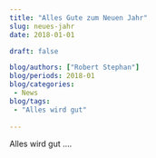 ```yaml
---
title: "Alles Gute zum Neuen Jahr"  
slug: neues-jahr
date: 2018-01-01

draft: false

blog/authors: ["Robert Stephan"]
blog/periods: 2018-01
blog/categories: 
 - News
blog/tags:
 - "Alles wird gut"
 
---
```


Alles wird gut ....